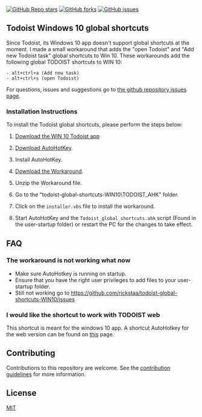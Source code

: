 [![GitHub Repo stars](https://img.shields.io/github/stars/rickstaa/todoist-global-shortcuts-WIN10?style=social)](https://github.com/rickstaa/todoist-global-shortcuts-WIN10/stargazers)
[![GitHub forks](https://img.shields.io/github/forks/rickstaa/todoist-global-shortcuts-WIN10?style=social)](https://github.com/rickstaa/todoist-global-shortcuts-WIN10/network/members)
[![GitHub issues](https://img.shields.io/github/issues/rickstaa/todoist-global-shortcuts-WIN10?style=social)](https://github.com/rickstaa/todoist-global-shortcuts-WIN10/issues)

## Todoist Windows 10 global shortcuts

Since Todoist, its Windows 10 app doesn't support global shortcuts at the moment. I made a small workaround that adds the "open Todoist" and "Add new Todoist task" global shortcuts to Win 10. These workarounds add the following global TODOIST shortcuts to WIN 10:

    - alt+ctrl+a (Add new task)
    - alt+ctrl+s (open Todoist)

For questions, issues and suggestions go to [the github repository issues page](https://github.com/rickstaa/Todoist_Global_Shortcuts_WIN10/issues).

### Installation Instructions

To install the Todoist global shortcuts, please perform the steps below:

1.  [Download the WIN 10 Todoist app](https://todoist.com/downloads/windows?lang=en)

2.  [Download AutoHotKey](https://autohotkey.com/).

3.  Install AutoHotKey.

4.  [Download the Workaround](https://github.com/rickstaa/todoist-global-shortcuts-WIN10/archive/master.zip).

5.  Unzip the Workaround file.

6.  Go to the "todoist-global-shortcuts-WIN10\\TODOIST_AHK" folder.

7.  Click on the `installer.vbs` file to install the workaround.

8.  Start AutoHotKey and the `Todoist_global_shortcuts.ahk` script (Found in the user-startup folder) or restart the PC for the changes to take effect.

## FAQ

### The workaround is not working what now

-   Make sure AutoHotkey is running on startup.
-   Ensure that you have the right user privileges to add files to your user-startup folder.
-   Still not working go to <https://github.com/rickstaa/todoist-global-shortcuts-WIN10/issues>

### I would like the shortcut to work with TODOIST web

This shortcut is meant for the windows 10 app. A shortcut AutoHotkey for the web version can be found on [this](https://github.com/mgroat/Todoist-Global-Hotkey) page.

## Contributing

Contributions to this repository are welcome. See the [contribution guidelines](https://github.com/rickstaa/todoist-global-shortcuts-WIN10/blob/master/contributing.md) for more information.

## License

[MIT](https://github.com/rickstaa/todoist-global-shortcuts-WIN10/blob/master/LICENSE)
